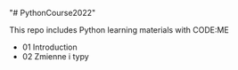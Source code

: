 "# PythonCourse2022" 

This repo includes Python learning materials with CODE:ME

- 01 Introduction
- 02 Zmienne i typy
